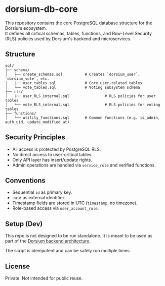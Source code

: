 # dorsium-db-core

This repository contains the core PostgreSQL database structure for the Dorsium ecosystem.  
It defines all critical schemas, tables, functions, and Row-Level Security (RLS) policies used by Dorsium's backend and microservices.

## Structure

```
sql/
├── schema/
│   ├── create_schemas.sql          # Creates `dorsium_user`, `dorsium_vote`, etc.
│   ├── user_tables.sql             # Core user-related tables
│   └── vote_tables.sql             # Voting subsystem schema
├── rls/
│   ├── user_RLS_internal.sql                # RLS policies for user tables
│   └── vote_RLS_internal.sql                # RLS policies for voting tables
├── functions/
│   └── utility_functions.sql       # Common functions (e.g. is_admin, auth_uid, update_modified_at)
```

## Security Principles

- All access is protected by PostgreSQL RLS.
- No direct access to user-critical tables.
- Only API layer has insert/update rights.
- Admin operations are handled via `service_role` and verified functions.

## Conventions

- Sequential `id` as primary key.
- `uuid` as external identifier.
- Timestamp fields are stored in UTC (`timestamp`, no timezone).
- Role-based access via `user_account_role`.

## Setup (Dev)

This repo is not designed to be run standalone.
It is meant to be used as part of the [Dorsium backend architecture](https://github.com/dorsium).

The script is idempotent and can be safely run multiple times.

## License

Private. Not intended for public reuse.
